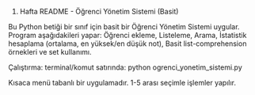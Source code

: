1. Hafta
README - Öğrenci Yönetim Sistemi (Basit) 

Bu Python betiği bir sınıf için basit bir Öğrenci Yönetim Sistemi uygular.
Program aşağıdakileri yapar: 
Öğrenci ekleme, 
Listeleme, 
Arama, 
İstatistik hesaplama (ortalama, en yüksek/en düşük not), 
Basit list-comprehension örnekleri ve set kullanımı.

Çalıştırma: terminal/komut satırında:
    python ogrenci_yonetim_sistemi.py

Kısaca menü tabanlı bir uygulamadır. 1-5 arası seçimle işlemler yapılır.
